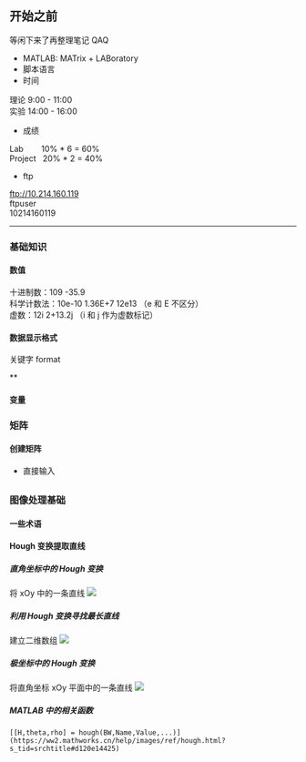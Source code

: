 
## 开始之前
等闲下来了再整理笔记 QAQ

- MATLAB: MATrix + LABoratory
- 脚本语言
- 时间

理论 9:00 - 11:00<br />实验 14:00 - 16:00

- 成绩

Lab        10% * 6 = 60%<br />Project   20% * 2 = 40%

- ftp

ftp://10.214.160.119<br />ftpuser<br />10214160119

---


### 基础知识

#### 数值
十进制数：109  -35.9<br />科学计数法：10e-10  1.36E+7  12e13 （e 和 E 不区分）<br />虚数：12i  2+13.2j （i 和 j 作为虚数标记）

#### 数据显示格式
关键字 format

**

#### 变量


### 矩阵

#### 创建矩阵

   - 直接输入 

## 

### 图像处理基础

#### 一些术语


#### Hough 变换提取直线

##### 直角坐标中的 Hough 变换
将 xOy 中的一条直线 ![](./assets/1598495757484-136adaf1-5846-4f2e-adb2-d20f5237e2d2.png)

##### 利用 Hough 变换寻找最长直线
建立二维数组 ![](./assets/1598495746797-aece5522-b968-4e4f-b4fd-5e1ebdf98592.png)

##### 极坐标中的 Hough 变换
将直角坐标 xOy 平面中的一条直线 ![](./assets/1598495571296-eabbbb16-2b83-4bd5-a017-a5d76a6d28ef.png)

##### MATLAB 中的相关函数
`[[H,theta,rho] = hough(BW,Name,Value,...)](https://ww2.mathworks.cn/help/images/ref/hough.html?s_tid=srchtitle#d120e14425)`


## 

